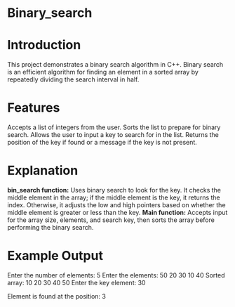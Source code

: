 # Binary_search

# Introduction
This project demonstrates a binary search algorithm in C++. Binary search is an efficient algorithm for finding an element in a sorted array by repeatedly dividing the search interval in half.

# Features
Accepts a list of integers from the user.
Sorts the list to prepare for binary search.
Allows the user to input a key to search for in the list.
Returns the position of the key if found or a message if the key is not present.

# Explanation
**bin_search function:** Uses binary search to look for the key. It checks the middle element in the array; if the middle element is the key, it returns the index. Otherwise, it adjusts the low and high pointers based on whether the middle element is greater or less than the key.
**Main function:** Accepts input for the array size, elements, and search key, then sorts the array before performing the binary search.

# Example Output
Enter the number of elements: 5
Enter the elements: 50 20 30 10 40
Sorted array: 10 20 30 40 50
Enter the key element: 30

Element is found at the position: 3
